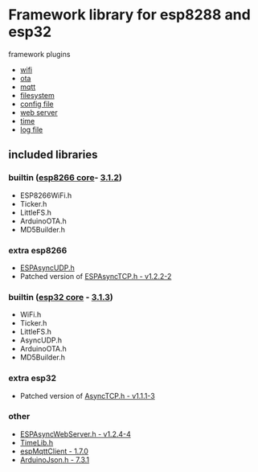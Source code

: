 # Framework library for esp8288 and esp32

framework plugins
 - [wifi](https://github.com/serek4/esp-basic-wifi)
 - [ota](https://github.com/serek4/esp-basic-ota)
 - [mqtt](https://github.com/serek4/esp-basic-mqtt)
 - [filesystem](https://github.com/serek4/esp-basic-fs)
 - [config file](https://github.com/serek4/esp-basic-config)
 - [web server](https://github.com/serek4/esp-basic-web-server)
 - [time](https://github.com/serek4/esp-basic-time)
 - [log file](https://github.com/serek4/esp-basic-logs)

## included libraries

### builtin ([esp8266 core](https://github.com/esp8266/Arduino)- [3.1.2](https://github.com/esp8266/Arduino/tree/3.1.2))
- ESP8266WiFi.h
- Ticker.h
- LittleFS.h
- ArduinoOTA.h
- MD5Builder.h

### extra esp8266
- [ESPAsyncUDP.h](https://github.com/me-no-dev/ESPAsyncUDP)
- Patched version of [ESPAsyncTCP.h - v1.2.2-2](https://github.com/serek4/ESPAsyncTCP/tree/v1.2.2-2)

### builtin ([esp32 core](https://github.com/espressif/arduino-esp32) - [3.1.3](https://github.com/espressif/arduino-esp32/tree/3.1.3))
- WiFi.h
- Ticker.h
- LittleFS.h
- AsyncUDP.h
- ArduinoOTA.h
- MD5Builder.h

### extra esp32
- Patched version of [AsyncTCP.h - v1.1.1-3](https://github.com/serek4/AsyncTCP/tree/v1.1.1-3)

### other
- [ESPAsyncWebServer.h - v1.2.4-4](https://github.com/serek4/ESPAsyncWebServer/tree/v1.2.4-4)
- [TimeLib.h](https://github.com/PaulStoffregen/Time)
- [espMqttClient - 1.7.0](https://github.com/bertmelis/espMqttClient)
- [ArduinoJson.h - 7.3.1](https://github.com/bblanchon/ArduinoJson/tree/v7.3.1)

